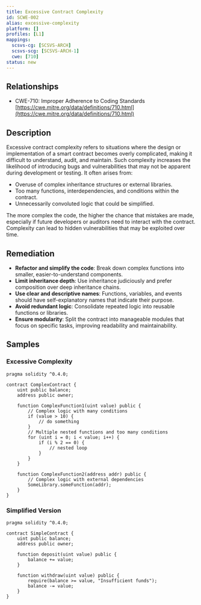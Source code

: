 ```yaml
---
title: Excessive Contract Complexity
id: SCWE-002
alias: excessive-complexity
platform: []
profiles: [L1]
mappings:
  scsvs-cg: [SCSVS-ARCH]
  scsvs-scg: [SCSVS-ARCH-1]
  cwe: [710]
status: new
---
```


## Relationships
- CWE-710: Improper Adherence to Coding Standards  
  [https://cwe.mitre.org/data/definitions/710.html](https://cwe.mitre.org/data/definitions/710.html)

## Description
Excessive contract complexity refers to situations where the design or implementation of a smart contract becomes overly complicated, making it difficult to understand, audit, and maintain. Such complexity increases the likelihood of introducing bugs and vulnerabilities that may not be apparent during development or testing. It often arises from:

- Overuse of complex inheritance structures or external libraries.
- Too many functions, interdependencies, and conditions within the contract.
- Unnecessarily convoluted logic that could be simplified.

The more complex the code, the higher the chance that mistakes are made, especially if future developers or auditors need to interact with the contract. Complexity can lead to hidden vulnerabilities that may be exploited over time.

## Remediation
- **Refactor and simplify the code**: Break down complex functions into smaller, easier-to-understand components.
- **Limit inheritance depth**: Use inheritance judiciously and prefer composition over deep inheritance chains.
- **Use clear and descriptive names**: Functions, variables, and events should have self-explanatory names that indicate their purpose.
- **Avoid redundant logic**: Consolidate repeated logic into reusable functions or libraries.
- **Ensure modularity**: Split the contract into manageable modules that focus on specific tasks, improving readability and maintainability.

## Samples

### Excessive Complexity

```solidity
pragma solidity ^0.4.0;

contract ComplexContract {
    uint public balance;
    address public owner;

    function ComplexFunction1(uint value) public {
        // Complex logic with many conditions
        if (value > 10) {
            // do something
        }
        // Multiple nested functions and too many conditions
        for (uint i = 0; i < value; i++) {
            if (i % 2 == 0) {
                // nested loop
            }
        }
    }

    function ComplexFunction2(address addr) public {
        // Complex logic with external dependencies
        SomeLibrary.someFunction(addr);
    }
}
```

### Simplified Version

```solidity
pragma solidity ^0.4.0;

contract SimpleContract {
    uint public balance;
    address public owner;

    function deposit(uint value) public {
        balance += value;
    }

    function withdraw(uint value) public {
        require(balance >= value, "Insufficient funds");
        balance -= value;
    }
}
```